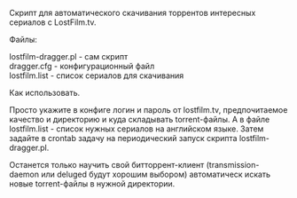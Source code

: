 Скрипт для автоматического скачивания торрентов интересных сериалов с LostFilm.tv.

Файлы:

lostfilm-dragger.pl - сам скрипт<br/>
dragger.cfg - конфигурационный файл<br/>
lostfilm.list - список сериалов для скачивания<br/>

Как использовать.

Просто укажите в конфиге логин и пароль от lostfilm.tv, предпочитаемое качество и директорию и куда складывать torrent-файлы. А в файле lostfilm.list - список нужных сериалов на английском языке. Затем задайте в crontab задачу на периодический запуск скрипта lostfilm-dragger.pl.

Останется только научить свой битторрент-клиент (transmission-daemon или deluged будут хорошим выбором) автоматическ искать новые torrent-файлы в нужной директории.
